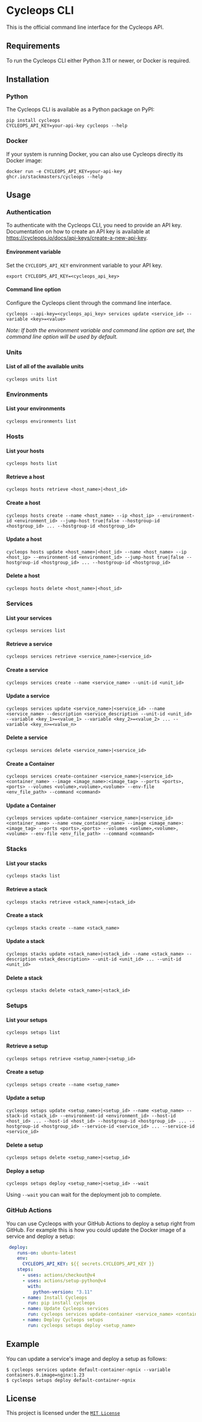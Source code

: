 # Cycleops CLI

This is the official command line interface for the Cycleops API.

## Requirements

To run the Cycleops CLI either Python 3.11 or newer, or Docker is required.

## Installation

### Python

The Cycleops CLI is available as a Python package on PyPI:

```console
pip install cycleops
CYCLEOPS_API_KEY=your-api-key cycleops --help
```

### Docker

If your system is running Docker, you can also use Cycleops directly its Docker image:

```console
docker run -e CYCLEOPS_API_KEY=your-api-key ghcr.io/stackmasters/cycleops --help
```

## Usage

### Authentication

To authenticate with the Cycleops CLI, you need to provide an API key. Documentation on how to create an API key is available at https://cycleops.io/docs/api-keys/create-a-new-api-key.

#### Environment variable

Set the `CYCLEOPS_API_KEY` environment variable to your API key.

```console
export CYCLEOPS_API_KEY=<cycleops_api_key>
```

#### Command line option

Configure the Cycleops client through the command line interface.

```console
cycleops --api-key=<cycleops_api_key> services update <service_id> --variable <key>=<value>
```

*Note: If both the environment variable and command line option are set, the command line option will be used by default.*

### Units

#### List of all of the available units

```
cycleops units list
```

### Environments

#### List your environments

```
cycleops environments list
```


### Hosts

#### List your hosts

```
cycleops hosts list
```

#### Retrieve a host

```
cycleops hosts retrieve <host_name>|<host_id>
```

#### Create a host

```
cycleops hosts create --name <host_name> --ip <host_ip> --environment-id <environment_id> --jump-host true|false --hostgroup-id <hostgroup_id> ... --hostgroup-id <hostgroup_id>
```

#### Update a host

```
cycleops hosts update <host_name>|<host_id> --name <host_name> --ip <host_ip> --environment-id <environment_id> --jump-host true|false --hostgroup-id <hostgroup_id> ... --hostgroup-id <hostgroup_id>
```

#### Delete a host

```
cycleops hosts delete <host_name>|<host_id>
```


### Services

#### List your services

```
cycleops services list
```

#### Retrieve a service

```
cycleops services retrieve <service_name>|<service_id>
```

#### Create a service

```
cycleops services create --name <service_name> --unit-id <unit_id>
```

#### Update a service

```
cycleops services update <service_name>|<service_id> --name <service_name> --description <service_description --unit-id <unit_id> --variable <key_1>=<value_1> --variable <key_2>=<value_2> ... --variable <key_n>=<value_n>
```

#### Delete a service

```
cycleops services delete <service_name>|<service_id>
```

#### Create a Container

```
cycleops services create-container <service_name>|<service_id> <container_name> --image <image_name>:<image_tag> --ports <ports>,<ports> --volumes <volume>,<volume>,<volume> --env-file <env_file_path> --command <command>
```

#### Update a Container

```
cycleops services update-container <service_name>|<service_id> <container_name> --name <new_container_name> --image <image_name>:<image_tag> --ports <ports>,<ports> --volumes <volume>,<volume>,<volume> --env-file <env_file_path> --command <command>
```

### Stacks

#### List your stacks

```
cycleops stacks list
```

#### Retrieve a stack

```
cycleops stacks retrieve <stack_name>|<stack_id>
```

#### Create a stack

```
cycleops stacks create --name <stack_name>
```

#### Update a stack

```
cycleops stacks update <stack_name>|<stack_id> --name <stack_name> --description <stack_description> --unit-id <unit_id> ... --unit-id <unit_id>
```

#### Delete a stack

```
cycleops stacks delete <stack_name>|<stack_id>
```

### Setups

#### List your setups

```
cycleops setups list
```

#### Retrieve a setup

```
cycleops setups retrieve <setup_name>|<setup_id>
```

#### Create a setup

```
cycleops setups create --name <setup_name>
```

#### Update a setup

```
cycleops setups update <setup_name>|<setup_id> --name <setup_name> --stack-id <stack_id> --environment-id <environment_id> --host-id <host_id> ... --host-id <host_id> --hostgroup-id <hostgroup_id> ... --hostgroup-id <hostgroup_id> --service-id <service_id> ... --service-id <service_id>
```

#### Delete a setup

```
cycleops setups delete <setup_name>|<setup_id>
```

#### Deploy a setup

```
cycleops setups deploy <setup_name>|<setup_id> --wait
```

Using `--wait` you can wait for the deployment job to complete.

### GitHub Actions

You can use Cycleops with your GitHub Actions to deploy a setup right from GitHub. For example this is how you could update the Docker image of a service and deploy a setup:

```yml
 deploy:
    runs-on: ubuntu-latest
    env:
      CYCLEOPS_API_KEY: ${{ secrets.CYCLEOPS_API_KEY }}
    steps:
      - uses: actions/checkout@v4
      - uses: actions/setup-python@v4
        with:
          python-version: "3.11"
      - name: Install Cycleops
        run: pip install cycleops
      - name: Update Cycleops services
        run: cycleops services update-container <service_name> <container_name> --image <image_name>:<image_tag>
      - name: Deploy Cycleops setups
        run: cycleops setups deploy <setup_name>
```

## Example

You can update a service's image and deploy a setup as follows:

```console
$ cycleops services update default-container-ngnix --variable containers.0.image=nginx:1.23
$ cycleops setups deploy default-container-ngnix
```

## License

This project is licensed under the [`MIT License`](LICENSE)
